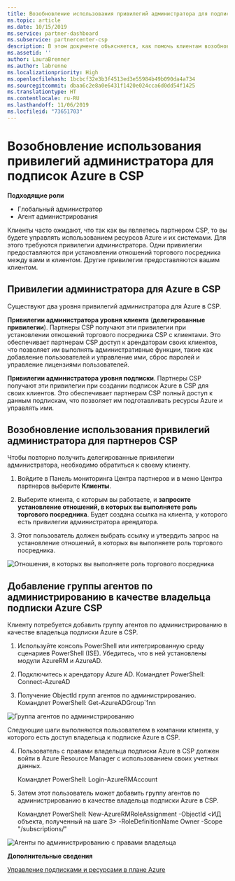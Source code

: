 ```yaml
---
title: Возобновление использования привилегий администратора для подписок Azure в CSP | Центр партнеров
ms.topic: article
ms.date: 10/15/2019
ms.service: partner-dashboard
ms.subservice: partnercenter-csp
description: В этом документе объясняется, как помочь клиентам возобновить использование привилегий администратора партнера.
ms.assetid: ''
author: LauraBrenner
ms.author: labrenne
ms.localizationpriority: High
ms.openlocfilehash: 1bcbcf32e3b3f4513ed3e55984b49b090da4a734
ms.sourcegitcommit: dbaa6c2e8a0e6431f1420e024cca6d0dd54f1425
ms.translationtype: HT
ms.contentlocale: ru-RU
ms.lasthandoff: 11/06/2019
ms.locfileid: "73651703"
---
```

# <a name="reinstate-admin-privileges-for-azure-csp-subscriptions"></a>Возобновление использования привилегий администратора для подписок Azure в CSP  

**Подходящие роли**

- Глобальный администратор
- Агент администрирования

Клиенты часто ожидают, что так как вы являетесь партнером CSP, то вы будете управлять использованием ресурсов Azure и их системами. Для этого требуются привилегии администратора. Одни привилегии предоставляются при установлении отношений торгового посредника между вами и клиентом. Другие привилегии предоставляются вашим клиентом.

## <a name="admin-privileges-for-azure-in-csp"></a>Привилегии администратора для Azure в CSP 

Существуют два уровня привилегий администратора для Azure в CSP. 

**Привилегии администратора уровня клиента** (**делегированные привилегии**). Партнеры CSP получают эти привилегии при установлении отношений торгового посредника CSP с клиентами. Это обеспечивает партнерам CSP доступ к арендаторам своих клиентов, что позволяет им выполнять административные функции, такие как добавление пользователей и управление ими, сброс паролей и управление лицензиями пользователей. 

**Привилегии администратора уровня подписки**. Партнеры CSP получают эти привилегии при создании подписок Azure в CSP для своих клиентов. Это обеспечивает партнерам CSP полный доступ к данным подпискам, что позволяет им подготавливать ресурсы Azure и управлять ими. 


## <a name="reinstate-csp-partners-admin-privileges"></a>Возобновление использования привилегий администратора для партнеров CSP

Чтобы повторно получить делегированные привилегии администратора, необходимо обратиться к своему клиенту.
 
 1. Войдите в Панель мониторинга Центра партнеров и в меню Центра партнеров выберите **Клиенты**.

 2. Выберите клиента, с которым вы работаете, и **запросите установление отношений, в которых вы выполняете роль торгового посредника**. Будет создана ссылка на клиента, у которого есть привилегии администратора арендатора.

 3. Этот пользователь должен выбрать ссылку и утвердить запрос на установление отношений, в которых вы выполняете роль торгового посредника.
 
![Отношения, в которых вы выполняете роль торгового посредника](images/azure/revoke4.png)

## <a name="adding-the-admin-agents-group-as-an-owner-for-the-azure-csp-subscription"></a>Добавление группы агентов по администрированию в качестве владельца подписки Azure CSP

 Клиенту потребуется добавить группу агентов по администрированию в качестве владельца подписки Azure в CSP.

1. Используйте консоль PowerShell или интегрированную среду сценариев PowerShell (ISE). Убедитесь, что в ней установлены модули AzureRM и AzureAD. 

2.  Подключитесь к арендатору Azure AD.
Командлет PowerShell: Connect-AzureAD

3.  Получение ObjectId групп агентов по администрированию.
Командлет PowerShell: Get-AzureADGroup`1nn

![Группа агентов по администрированию](images/azure/revoke5.png)

Следующие шаги выполняются пользователем в компании клиента, у которого есть доступ владельца к подписке Azure в CSP.

4. Пользователь с правами владельца подписки Azure в CSP должен войти в Azure Resource Manager с использованием своих учетных данных.

    Командлет PowerShell: Login-AzureRMAccount

5.  Затем этот пользователь может добавить группу агентов по администрированию в качестве владельца подписки Azure в CSP.

    Командлет PowerShell: New-AzureRMRoleAssignment -ObjectId <ИД объекта, полученный на шаге 3> -RoleDefinitionName Owner -Scope "/subscriptions/<SubscriptionId of CSP subscription>"

![Агенты по администрированию с правами владельца](images/azure/revoke6.png)    

**Дополнительные сведения**

[Управление подписками и ресурсами в плане Azure](azure-plan-manage.md)
